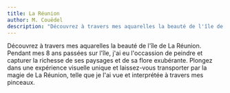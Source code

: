 ```yaml
---
title: La Réunion
author: M. Couëdel
description: "Découvrez à travers mes aquarelles la beauté de l'île de La Réunion. Chaque œuvre, peinte avec passion, capture la richesse de ses paysages et de sa flore exubérante. Plongez dans une expérience visuelle unique et laissez-vous transporter par la magie de La Réunion, telle que je l'ai vue et interprétée à travers mes pinceaux."
---
```

Découvrez à travers mes aquarelles la beauté de l'île de La Réunion. Pendant mes 8 ans passées sur l'île, j'ai eu l'occassion de peindre et capturer la richesse de ses paysages et de sa flore exubérante. Plongez dans une expérience visuelle unique et laissez-vous transporter par la magie de La Réunion, telle que je l'ai vue et interprétée à travers mes pinceaux.